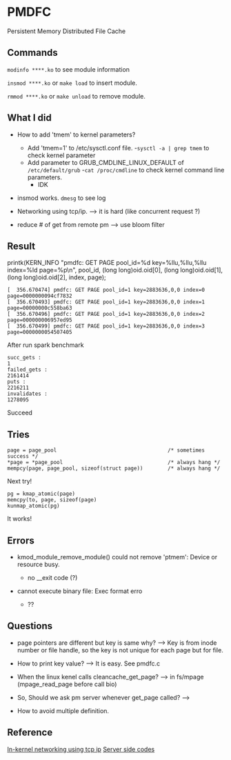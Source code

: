 # PMDFC
Persistent Memory Distributed File Cache

## Commands

```modinfo ****.ko``` to see module information

```insmod ****.ko``` or ```make load``` to insert module.

```rmmod ****.ko``` or ```make unload``` to remove module.


## What I did

* How to add 'tmem' to kernel parameters?
  - Add 'tmem=1' to /etc/sysctl.conf file. 
    -```sysctl -a | grep tmem``` to check kernel parameter
  - Add parameter to GRUB_CMDLINE_LINUX_DEFAULT of ```/etc/default/grub```
    -```cat /proc/cmdline``` to check kernel command line parameters.
    - IDK

* insmod works. ```dmesg``` to see log

* Networking using tcp/ip. --> it is hard (like concurrent request ?)

* reduce # of get from remote pm --> use bloom filter 

## Result

printk(KERN_INFO "pmdfc: GET PAGE pool_id=%d key=%llu,%llu,%llu index=%ld page=%p\n", pool_id, 
		(long long)oid.oid[0], (long long)oid.oid[1], (long long)oid.oid[2], index, page);

```
[  356.670474] pmdfc: GET PAGE pool_id=1 key=2883636,0,0 index=0 page=0000000094cf7832
[  356.670493] pmdfc: GET PAGE pool_id=1 key=2883636,0,0 index=1 page=00000000c558ba63
[  356.670496] pmdfc: GET PAGE pool_id=1 key=2883636,0,0 index=2 page=000000006957ed95
[  356.670499] pmdfc: GET PAGE pool_id=1 key=2883636,0,0 index=3 page=0000000054507405
```

After run spark benchmark

```
succ_gets :
1
failed_gets :
2161414
puts :
2216211
invalidates :
1278095
```

Succeed

## Tries

```
page = page_pool									/* sometimes success */
*page = *page_pool									/* always hang */
mempcy(page, page_pool, sizeof(struct page))		/* always hang */
```

Next try!

```
pg = kmap_atomic(page)
memcpy(to, page, sizeof(page)
kunmap_atomic(pg)
```

It works!


## Errors

* kmod_module_remove_module() could not remove 'ptmem': Device or resource busy.
  - no __exit code (?)

* cannot execute binary file: Exec format erro
  - ??

## Questions

* page pointers are different but key is same why?
--> Key is from inode number or file handle, so the key is not unique for each page but for file.

* How to print key value?
--> It is easy. See pmdfc.c

* When the linux kenel calls cleancache_get_page?
--> in fs/mpage (mpage_read_page before call bio)

* So, Should we ask pm server whenever get_page called?
--> 

* How to avoid multiple definition.


## Reference

[In-kernel networking using tcp ip](https://github.com/abysamross/simple-linux-kernel-tcp-client-server)
[Server side codes](https://github.com/byeongkeonLee/PM_disaggregated_serverside)
